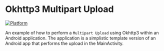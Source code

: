 # Okhttp3 Multipart Upload

[![Platform](https://img.shields.io/badge/platform-android-lightgrey.svg?style=flat)](https://gitlab.com/codavel/demo-app-android)

An example of how to perform a `Multipart Upload` using Okhttp3 within an Android application. The 
application is a simplistic template version of an Android app that performs the upload in the 
MainActivity.
